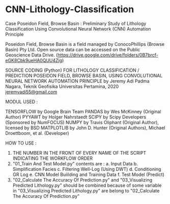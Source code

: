 # CNN-Lithology-Classification
Case Poseidon Field, Browse Basin : Preliminary Study of Lithology Classification Using Convolutional Neural Network (CNN) Automation Principle

Poseidon Field, Browse Basin is a field managed by ConocoPhillips (Browse Basin) Pty Ltd.
Open source data can be accessed on the Public Geoscience Data Drive. (https://drive.google.com/drive/folders/0B7brcf-eGK8Cbk9ueHA0QUU4Zjg)

SOURCE CODING (Python) FOR LITHOLOGY CLASSIFICATION / PREDICTION POSEIDON FIELD, BROWSE BASIN, USING CONVOLUTIONAL NEURAL NETWORK AUTOMATION PRINCIPLE
by Jeremy Adi Padma Nagara, Teknik Geofisika Universitas Pertamina, 2020
jeremyadi55@gmail.com

MODUL USED :

TENSORFLOW by Google Brain Team
PANDAS by Wes McKinney (Original Author)
PYYAWT by Holger Nahrstaedt
SCIPY by Scipy Developers (Sponsored by NumFOCUS)
NUMPY by Travis Oliphant (Original Author), licensed by BSD
MATPLOTLIB by John D. Hunter (Original Authors), Michael Droettboom, et al. (Developer)

HOW TO USE :

1. THE NUMBER IN THE FRONT OF EVERY NAME OF THE SCRIPT INDICATING THE WORKFLOW ORDER
2. "01_Train And Test Model.py" contents are : 
	a. Input Data
	b. Simplification Facies
	c. Filtering Well-Log (Using DWT)
	d. Conditioning GR Log
	e. CNN Model Buiilding and Training Data
	f. Test Model (Predict)
3. "02_Calculate The Accuracy Of Prediction.py" and "03_Visualizing Predicted Lithology.py" should be combined because of some variable in
"03_Visualizing Predicted Lithology.py" are belong to "02_Calculate The Accuracy Of Prediction.py"
